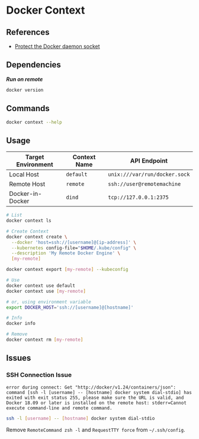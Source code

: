 # Docker Context

## References

- [Protect the Docker daemon socket](https://docs.docker.com/engine/security/protect-access/)

## Dependencies

***Run on remote***

```sh
docker version
```

## Commands

```sh
docker context --help
```

## Usage

| Target Environment | Context Name |         API Endpoint          |
| ------------------ | ------------ | ----------------------------- |
| Local Host         | `default`    | `unix:///var/run/docker.sock` |
| Remote Host        | `remote`     | `ssh://user@remotemachine`    |
| Docker-in-Docker   | `dind`       | `tcp://127.0.0.1:2375`        |

```sh
# List
docker context ls

# Create Context
docker context create \
  --docker 'host=ssh://[username]@[ip-address]' \
  --kubernetes config-file="$HOME/.kube/config" \
  --description 'My Remote Docker Engine' \
  [my-remote]

docker context export [my-remote] --kubeconfig

# Use
docker context use default
docker context use [my-remote]

# or, using environment variable
export DOCKER_HOST='ssh://[username]@[hostname]'

# Info
docker info

# Remove
docker context rm [my-remote]
```

## Issues

### SSH Connection Issue

```log
error during connect: Get "http://docker/v1.24/containers/json": command [ssh -l [username] -- [hostname] docker system dial-stdio] has exited with exit status 255, please make sure the URL is valid, and Docker 18.09 or later is installed on the remote host: stderr=Cannot execute command-line and remote command.
```

```sh
ssh -l [username] -- [hostname] docker system dial-stdio
```

Remove `RemoteCommand zsh -l` and `RequestTTY force` from `~/.ssh/config`.

